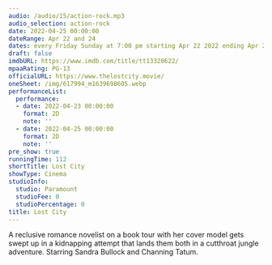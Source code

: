 ```yaml
---
audio: /audio/15/action-rock.mp3
audio_selection: action-rock
date: 2022-04-25 00:00:00
dateRange: Apr 22 and 24
dates: every Friday Sunday at 7:00 pm starting Apr 22 2022 ending Apr 24 2022
draft: false
imdbURL: https://www.imdb.com/title/tt13320622/
mpaaRating: PG-13
officialURL: https://www.thelostcity.movie/
oneSheet: /img/617994_m1639698605.webp
performanceList:
  performance:
  - date: 2022-04-23 00:00:00
    format: 2D
    note: ''
  - date: 2022-04-25 00:00:00
    format: 2D
    note: ''
pre_show: true
runningTime: 112
shortTitle: Lost City
showType: Cinema
studioInfo:
  studio: Paramount
  studioFee: 0
  studioPercentage: 0
title: Lost City
---
```


A reclusive romance novelist on a book tour with her cover model gets swept up in a kidnapping attempt that lands them both in a cutthroat jungle adventure. Starring Sandra Bullock and Channing Tatum.